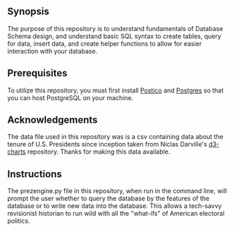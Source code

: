 ## Synopsis

The purpose of this repository is to understand fundamentals of Database Schema
design, and understand basic SQL syntax to create tables, query for data,
insert data, and create helper functions to allow for easier interaction with
your database.


## Prerequisites
To utilize this repository, you must first install <a href="https://eggerapps.at/postico/">Postico</a>
 and <a href="http://postgresapp.com/">Postgres</a> so that you can host PostgreSQL on your machine.


## Acknowledgements
 The data file used in this repository was is a csv containing data about the tenure of
 U.S. Presidents since inception taken from Niclas Darville's <a href=https://github.com/ndarville/d3-charts>d3-charts</a>
 repository.  Thanks for making this data available.


## Instructions
 The prezengine.py file in this repository, when run in the command line, will
 prompt the user whether to query the database by the features of the database
 or to write new data into the database.  This allows a tech-savvy revisionist
 historian to run wild with all the "what-ifs" of American electoral politics.
